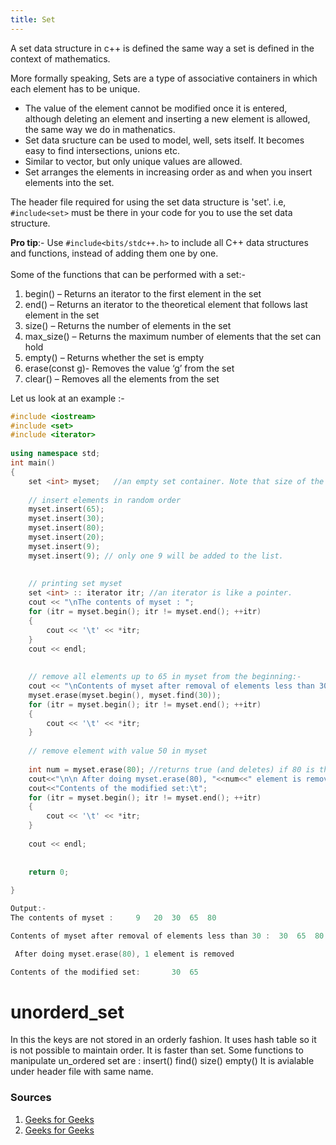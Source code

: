 ```yaml
---
title: Set
---
```


A set data structure in c++ is defined the same way a set is defined in the context of mathematics. 

More formally speaking, Sets are a type of associative containers in which each element has to be unique.
* The value of the element cannot be modified once it is entered, although deleting an element and inserting a new element is allowed, the same way we do in mathenatics.
* Set data sructure can be used to model, well, sets itself. It becomes easy to find intersections, unions etc.
* Similar to vector, but only unique values are allowed.
* Set arranges the elements in increasing order as and when you insert elements into the set. 

The header file required for using the set data structure is 'set'. i.e, `#include<set>` must be there in your code for you to use the set data structure.    
    
__Pro tip__:- Use `#include<bits/stdc++.h>` to include all C++ data structures and functions, instead of adding them one by one.    
<br>
Some of the functions that can be performed with a set:- 

1. begin() – Returns an iterator to the first element in the set
1. end() – Returns an iterator to the theoretical element that follows last element in the set
1. size() – Returns the number of elements in the set
1. max_size() – Returns the maximum number of elements that the set can hold
1. empty() – Returns whether the set is empty
1. erase(const g)- Removes the value ‘g’ from the set
1. clear() – Removes all the elements from the set


Let us look at an example :- 
```cpp
#include <iostream> 
#include <set> 
#include <iterator> 
  
using namespace std; 
int main() 
{ 
    set <int> myset;   //an empty set container. Note that size of the set need not be declared, similar to vector.       
  
    // insert elements in random order 
    myset.insert(65); 
    myset.insert(30); 
    myset.insert(80); 
    myset.insert(20); 
    myset.insert(9); 
    myset.insert(9); // only one 9 will be added to the list. 
 
  
    // printing set myset 
    set <int> :: iterator itr; //an iterator is like a pointer.
    cout << "\nThe contents of myset : "; 
    for (itr = myset.begin(); itr != myset.end(); ++itr) 
    { 
        cout << '\t' << *itr; 
    } 
    cout << endl; 
  
  
    // remove all elements up to 65 in myset from the beginning:-
    cout << "\nContents of myset after removal of elements less than 30 : "; 
    myset.erase(myset.begin(), myset.find(30)); 
    for (itr = myset.begin(); itr != myset.end(); ++itr) 
    { 
        cout << '\t' << *itr; 
    } 
  
    // remove element with value 50 in myset
   
    int num = myset.erase(80); //returns true (and deletes) if 80 is there in the list else returns 0.
    cout<<"\n\n After doing myset.erase(80), "<<num<<" element is removed\n\n";
    cout<<"Contents of the modified set:\t";
    for (itr = myset.begin(); itr != myset.end(); ++itr) 
    { 
        cout << '\t' << *itr; 
    } 
  
    cout << endl; 
 
  
    return 0; 
  
}
```
```cpp
Output:- 
The contents of myset : 	9	20	30	65	80

Contents of myset after removal of elements less than 30 : 	30	65	80

 After doing myset.erase(80), 1 element is removed

Contents of the modified set:		30	65
  ```
  
  # unorderd_set 
  In this the keys are not stored in an orderly fashion. It uses hash table so it is not possible to maintain order.
  It is faster than set.
  Some functions to manipulate un_ordered set are :
  insert()
  find()
  size()
  empty()
  It is avialable under header file with same name.
  
  ### Sources
 1. [Geeks for Geeks](https://www.geeksforgeeks.org/set-in-cpp-stl/) 
 2. [Geeks for Geeks](https://www.geeksforgeeks.org/unorderd_set-in-cpp-stl/) 
 
